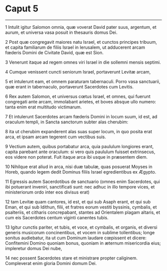 # Caput 5

***

1 Intulit igitur Salomon omnia, quæ voverat David pater suus, argentum, et aurum, et universa vasa posuit in thesauris domus Dei.

2 Post quæ congregavit maiores natu Israel, et cunctos principes tribuum, et capita familiarum de filiis Israel in Ierusalem, ut adducerent arcam fœderis Domini de Civitate David, quæ est Sion.

3 Venerunt itaque ad regem omnes viri Israel in die sollemni mensis septimi.

4 Cumque venissent cuncti seniorum Israel, portaverunt Levitæ arcam,

5 et intulerunt eam, et omnem paraturam tabernaculi. Porro vasa sanctuarii, quæ erant in tabernaculo, portaverunt Sacerdotes cum Levitis.

6 Rex autem Salomon, et universus cœtus Israel, et omnes, qui fuerunt congregati ante arcam, immolabant arietes, et boves absque ullo numero: tanta enim erat multitudo victimarum.

7 Et intulerunt Sacerdotes arcam fœderis Domini in locum suum, id est, ad oraculum templi, in Sancta sanctorum subter alas cherubim:

8 ita ut cherubim expanderent alas suas super locum, in quo posita erat arca, et ipsam arcam tegerent cum vectibus suis.

9 Vectium autem, quibus portabatur arca, quia paululum longiores erant, capita parebant ante oraculum: si vero quis paululum fuisset extrinsecus, eos videre non poterat. Fuit itaque arca ibi usque in præsentem diem.

10 Nihilque erat aliud in arca, nisi duæ tabulæ, quas posuerat Moyses in Horeb, quando legem dedit Dominus filiis Israel egredientibus ex Ægypto.

11 Egressis autem Sacerdotibus de sanctuario (omnes enim Sacerdotes, qui ibi potuerant inveniri, sanctificati sunt: nec adhuc in illo tempore vices, et ministeriorum ordo inter eos divisus erat)

12 tam Levitæ quam cantores, id est, et qui sub Asaph erant, et qui sub Eman, et qui sub Idithun, filii, et fratres eorum vestiti byssinis, cymbalis, et psalteriis, et citharis concrepabant, stantes ad Orientalem plagam altaris, et cum eis Sacerdotes centum viginti canentes tubis.

13 Igitur cunctis pariter, et tubis, et voce, et cymbalis, et organis, et diversi generis musicorum concinentibus, et vocem in sublime tollentibus; longe sonitus audiebatur, ita ut cum Dominum laudare cœpissent et dicere: Confitemini Domino quoniam bonus, quoniam in æternum misericordia eius; impleretur domus Dei nube,

14 nec possent Sacerdotes stare et ministrare propter caliginem. Compleverat enim gloria Domini domum Dei.

